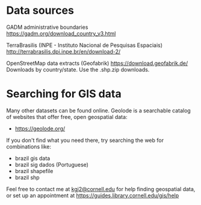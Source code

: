 Data sources
============

GADM administrative boundaries
https://gadm.org/download_country_v3.html

TerraBrasilis
(INPE - Instituto Nacional de Pesquisas Espaciais)
http://terrabrasilis.dpi.inpe.br/en/download-2/

OpenStreetMap data extracts (Geofabrik)
https://download.geofabrik.de/
Downloads by country/state.  Use the .shp.zip downloads.


Searching for GIS data
======================

Many other datasets can be found online.  Geolode is a searchable catalog of websites that offer free, open geospatial data:
* <https://geolode.org/>

If you don't find what you need there, try searching the web for combinations like:
* brazil gis data
* brazil sig dados (Portuguese)
* brazil shapefile
* brazil shp

Feel free to contact me at kgj2@cornell.edu for help finding geospatial data, or set up an appointment at <https://guides.library.cornell.edu/gis/help>
